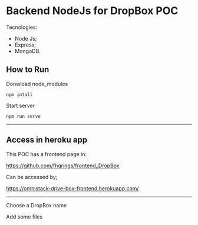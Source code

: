 # Backend NodeJs for DropBox POC

Tecnologies:
- Node Js;
- Express;
- MongoDB.


## How to Run

Donwload node_modules

    npm intall
    
Start server 
    
    npm run serve
    
-------------

## Access in heroku app

This POC has a frontend page in:

https://github.com/fhgrings/frontend_DropBox

Can be accessed by;


https://omnistack-drive-box-frontend.herokuapp.com/

--------------------
Choose a DropBox name

Add some files
